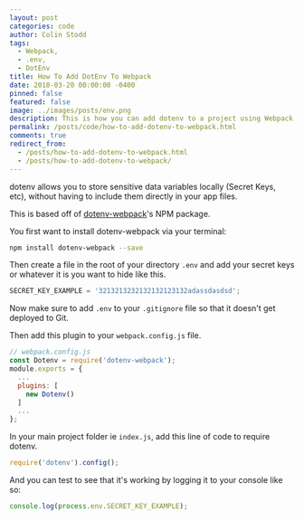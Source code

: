```yaml
---
layout: post
categories: code
author: Colin Stodd
tags:
  - Webpack,
  - .env,
  - DotEnv
title: How To Add DotEnv To Webpack
date: 2018-03-20 00:00:00 -0400
pinned: false
featured: false
image: ../images/posts/env.png
description: This is how you can add dotenv to a project using Webpack.
permalink: /posts/code/how-to-add-dotenv-to-webpack.html
comments: true
redirect_from:
  - /posts/how-to-add-dotenv-to-webpack.html
  - /posts/how-to-add-dotenv-to-webpack/
---
```


dotenv allows you to store sensitive data variables locally (Secret Keys, etc), without having to include them directly in your app files.

This is based off of <a href="https://www.npmjs.com/package/dotenv-webpack" target="_blank" rel="noopener">dotenv-webpack</a>'s NPM package.

You first want to install dotenv-webpack via your terminal:

```bash
npm install dotenv-webpack --save
```

Then create a file in the root of your directory `.env` and add your secret keys or whatever it is you want to hide like this.

```javascript
SECRET_KEY_EXAMPLE = '3213213232132132123132adassdasdsd';
```

Now make sure to add `.env` to your `.gitignore` file so that it doesn't get deployed to Git.

Then add this plugin to your `webpack.config.js` file.


```javascript
// webpack.config.js
const Dotenv = require('dotenv-webpack');
module.exports = {
  ...
  plugins: [
    new Dotenv()
  ]
  ...
};
```

In your main project folder ie `index.js`, add this line of code to require dotenv.

```javascript
require('dotenv').config();
```

And you can test to see that it's working by logging it to your console like so:

```javascript
console.log(process.env.SECRET_KEY_EXAMPLE);
```